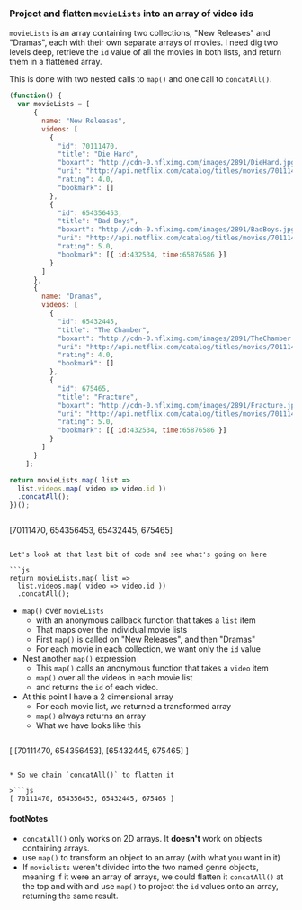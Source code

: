 ### Project and flatten `movieLists` into an array of video ids
`movieLists` is an array containing two collections, "New Releases" and "Dramas", each with their own separate arrays of movies. I need dig two levels deep, retrieve the `id` value of all the movies in both lists, and return them in a flattened array.  

This is done with two nested calls to `map()` and one call to `concatAll()`.

```js
(function() {
  var movieLists = [
      {
        name: "New Releases",
        videos: [
          {
            "id": 70111470,
            "title": "Die Hard",
            "boxart": "http://cdn-0.nflximg.com/images/2891/DieHard.jpg",
            "uri": "http://api.netflix.com/catalog/titles/movies/70111470",
            "rating": 4.0,
            "bookmark": []
          },
          {
            "id": 654356453,
            "title": "Bad Boys",
            "boxart": "http://cdn-0.nflximg.com/images/2891/BadBoys.jpg",
            "uri": "http://api.netflix.com/catalog/titles/movies/70111470",
            "rating": 5.0,
            "bookmark": [{ id:432534, time:65876586 }]
          }
        ]
      },
      {
        name: "Dramas",
        videos: [
          {
            "id": 65432445,
            "title": "The Chamber",
            "boxart": "http://cdn-0.nflximg.com/images/2891/TheChamber.jpg",
            "uri": "http://api.netflix.com/catalog/titles/movies/70111470",
            "rating": 4.0,
            "bookmark": []
          },
          {
            "id": 675465,
            "title": "Fracture",
            "boxart": "http://cdn-0.nflximg.com/images/2891/Fracture.jpg",
            "uri": "http://api.netflix.com/catalog/titles/movies/70111470",
            "rating": 5.0,
            "bookmark": [{ id:432534, time:65876586 }]
          }
        ]
      }
    ];

return movieLists.map( list => 
  list.videos.map( video => video.id ))
  .concatAll();
})();

```
>```js 
[70111470, 654356453, 65432445, 675465]
```

Let's look at that last bit of code and see what's going on here

```js
return movieLists.map( list => 
  list.videos.map( video => video.id ))
  .concatAll();
```
* `map()` over `movieLists` 
  - with an anonymous callback function that takes a `list` item
  - That maps over the individual movie lists
  - First `map()` is called on "New Releases", and then "Dramas"
  - For each movie in each collection, we want only the `id` value 
* Nest another `map()` expression 
  - This `map()` calls an anonymous function that takes a `video` item
  - `map()` over all the videos in each movie list 
  - and returns the `id` of each video. 
* At this point I have a 2 dimensional array
  - For each movie list, we returned a transformed array
  - `map()` always returns an array 
  - What we have looks like this

>```js
[ [70111470, 654356453], [65432445, 675465] ]
```

* So we chain `concatAll()` to flatten it 

>```js
[ 70111470, 654356453, 65432445, 675465 ]
```

#### footNotes
* `concatAll()` only works on 2D arrays. It **doesn't** work on objects containing arrays. 
* use `map()` to transform an object to an array (with what you want in it)
* If `movielists` weren't divided into the two named genre objects, meaning if it were an array of arrays, we could flatten it `concatAll()` at the top and with and use `map()` to project the `id` values onto an array, returning the same result. 
